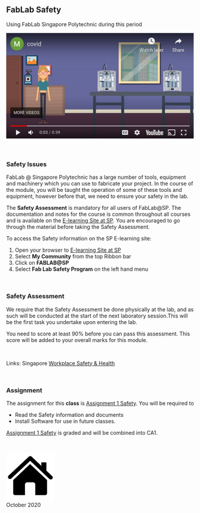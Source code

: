 ## FabLab Safety

Using FabLab Singapore Polytechnic during this period


[![Using FabLab During COVID](images/0100_fablab_covid_use.png "Using FabLab During COVID")](https://youtu.be/fD2nO_e3zO0) 

&nbsp;

### Safety Issues

FabLab @ Singapore Polytechnic has a large number of tools, equipment and machinery which you can use to fabricate your project.  In the course of the module, you will be taught the operation of some of these tools and equipment, however before that, we need to ensure your safety in the lab.

The **Safety Assessment** is mandatory for all users of FabLab@SP.  The documentation and notes for the course is common throughout all courses and is available on the [E-learning Site at SP](https://esp.sp.edu.sg).  You are encouraged to go through the material before taking the Safety Assessment.

To access the Safety information on the SP E-learning site:

1.  Open your browser to [E-learning Site at SP](https://esp.sp.edu.sg)
2.  Select **My Community** from the top Ribbon bar
3.  Click on  **FABLAB@SP**
4.  Select **Fab Lab Safety Program** on the left hand menu

&nbsp;

### Safety Assessment

We require that the Safety Assessment be done physically at the lab, and as such will be conducted at the start of the next laboratory session.This will be the first task you undertake upon entering the lab.

You need to score at least 90% before you can pass this assessment.  This score will be added to your overall marks for this module.

&nbsp;

Links: Singapore [Workplace Safety & Health](https://www.mom.gov.sg/workplace-safety-and-health)

&nbsp;

### Assignment

The assignment for this **class** is [Assignment 1 Safety](assignments/01_safety.md).  You will be required to

- Read the Safety information and documents
- Install Software for use in future classes.

[Assignment 1 Safety](assignments/01_safety.md) is graded and will be combined into CA1.

&nbsp;

![[Home](index.md)](images/home.png)  
October 2020
